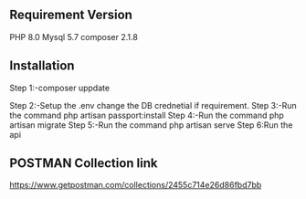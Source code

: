 ## Requirement Version

 PHP 8.0
 Mysql 5.7
 composer  2.1.8


## Installation

Step 1:-composer uppdate

Step 2:-Setup the .env change the DB crednetial if requirement.
 Step 3:-Run the command php artisan passport:install
 Step 4:-Run the command php artisan migrate
 Step 5:-Run the command php artisan serve
 Step 6:Run the api 

## POSTMAN Collection link
https://www.getpostman.com/collections/2455c714e26d86fbd7bb
